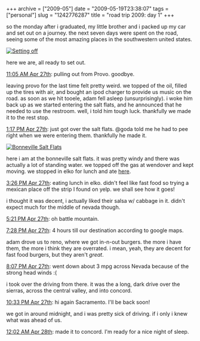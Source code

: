 +++
archive = ["2009-05"]
date = "2009-05-19T23:38:07"
tags = ["personal"]
slug = "1242776287"
title = "road trip 2009: day 1"
+++

so the monday after i graduated, my little brother and i packed up my car
and set out on a journey. the next seven days were spent on the road,
seeing some of the most amazing places in the southwestern united states.

[![Setting off][1]][2]

here we are, all ready to set out.

[11:05 AM Apr 27th][3]: pulling out from Provo. goodbye.

leaving provo for the last time felt pretty weird. we topped of the oil,
filled up the tires with air, and bought an ipod charger to provide us
music on the road. as soon as we hit tooele, adam fell asleep
(unsurprisingly). i woke him back up as we started entering the salt
flats, and he announced that he needed to use the restroom. well, i told
him tough luck. thankfully we made it to the rest stop.

[1:17 PM Apr 27th][4]: just got over the salt flats. @goda told me he had
to pee right when we were entering them. thankfully he made it.

[![Bonneville Salt Flats][5]][6]

here i am at the bonneville salt flats. it was pretty windy and there was
actually a lot of standing water. we topped off the gas at wendover and
kept moving. we stopped in elko for lunch and ate [here][7].

[3:26 PM Apr 27th][8]: eating lunch in elko. didn't feel like fast food so
trying a mexican place off the strip I found on yelp. we shall see how it
goes!

i thought it was decent, i actually liked their salsa w/ cabbage in it.
didn't expect much for the middle of nevada though.

[5:21 PM Apr 27th][9]: oh battle mountain.

[7:28 PM Apr 27th][10]: 4 hours till our destination according to google
maps.

adam drove us to reno, where we got in-n-out burgers. the more i have
them, the more i think they are overrated. i mean, yeah, they are decent
for fast food burgers, but they aren't _great_.

[8:07 PM Apr 27th][11]: went down about 3 mpg across Nevada because of the
strong head winds :(

i took over the driving from there. it was the a long, dark drive over the
sierras, across the central valley, and into concord.

[10:33 PM Apr 27th][12]: hi again Sacramento. I'll be back soon!

we got in around midnight, and i was pretty sick of driving. if i only
i knew what was ahead of us.

[12:02 AM Apr 28th][13]: made it to concord. I'm ready for a nice night of
sleep.

[1]: http://farm3.static.flickr.com/2319/3529685485_3104c7570a.jpg
[2]: http://www.flickr.com/photos/28471535@N02/3529685485 (View 'Setting off' on Flickr.com)
[3]: http://twitter.com/bismark/status/1630528651
[4]: http://twitter.com/bismark/status/1631638593
[5]: http://farm3.static.flickr.com/2466/3529686067_175d6c3855.jpg
[6]: http://www.flickr.com/photos/28471535@N02/3529686067 (View 'Bonneville Salt Flats' on Flickr.com)
[7]: http://www.yelp.com/biz/la-fiesta-elko
[8]: http://twitter.com/bismark/status/1632758705
[9]: http://twitter.com/bismark/status/1633701809
[10]: http://twitter.com/bismark/status/1634752565
[11]: http://twitter.com/bismark/status/1635080543
[12]: http://twitter.com/bismark/status/1636253064
[13]: http://twitter.com/bismark/status/1636770362


